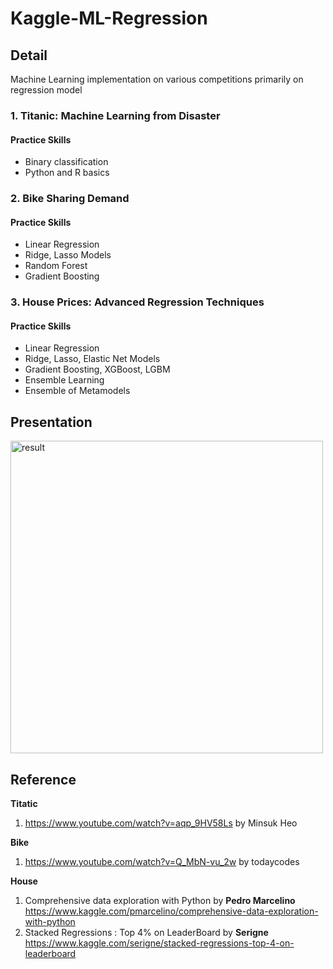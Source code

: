 # Kaggle-ML-Regression

## Detail
Machine Learning implementation on various competitions primarily on regression model

### 1. Titanic: Machine Learning from Disaster
####   Practice Skills
 - Binary classification
 - Python and R basics
  
### 2. Bike Sharing Demand
####   Practice Skills
 - Linear Regression
 - Ridge, Lasso Models
 - Random Forest
 - Gradient Boosting
  
### 3. House Prices: Advanced Regression Techniques
####   Practice Skills
 - Linear Regression
 - Ridge, Lasso, Elastic Net Models
 - Gradient Boosting, XGBoost, LGBM
 - Ensemble Learning
 - Ensemble of Metamodels

## Presentation
<img src="presentation.gif" alt="result" width="500">

## Reference
**Titatic**
1. https://www.youtube.com/watch?v=aqp_9HV58Ls by Minsuk Heo

**Bike**
1. https://www.youtube.com/watch?v=Q_MbN-vu_2w by todaycodes

**House**
1. Comprehensive data exploration with Python by **Pedro Marcelino** 
https://www.kaggle.com/pmarcelino/comprehensive-data-exploration-with-python
2. Stacked Regressions : Top 4% on LeaderBoard by **Serigne**
https://www.kaggle.com/serigne/stacked-regressions-top-4-on-leaderboard
